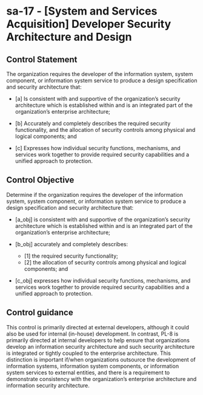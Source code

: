# sa-17 - \[System and Services Acquisition\] Developer Security Architecture and Design

## Control Statement

The organization requires the developer of the information system, system component, or information system service to produce a design specification and security architecture that:

- \[a\] Is consistent with and supportive of the organization’s security architecture which is established within and is an integrated part of the organization’s enterprise architecture;

- \[b\] Accurately and completely describes the required security functionality, and the allocation of security controls among physical and logical components; and

- \[c\] Expresses how individual security functions, mechanisms, and services work together to provide required security capabilities and a unified approach to protection.

## Control Objective

Determine if the organization requires the developer of the information system, system component, or information system service to produce a design specification and security architecture that:

- \[a_obj\] is consistent with and supportive of the organization’s security architecture which is established within and is an integrated part of the organization’s enterprise architecture;

- \[b_obj\] accurately and completely describes:

  - \[1\] the required security functionality;
  - \[2\] the allocation of security controls among physical and logical components; and

- \[c_obj\] expresses how individual security functions, mechanisms, and services work together to provide required security capabilities and a unified approach to protection.

## Control guidance

This control is primarily directed at external developers, although it could also be used for internal (in-house) development. In contrast, PL-8 is primarily directed at internal developers to help ensure that organizations develop an information security architecture and such security architecture is integrated or tightly coupled to the enterprise architecture. This distinction is important if/when organizations outsource the development of information systems, information system components, or information system services to external entities, and there is a requirement to demonstrate consistency with the organization’s enterprise architecture and information security architecture.
